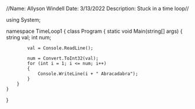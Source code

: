 //Name: Allyson Windell
Date: 3/13/2022
Description: Stuck in a time loop//

using System;

namespace TimeLoop1
{
    class Program
    {
        static void Main(string[] args)
        {
            string val;
            int num;

            val = Console.ReadLine();

            num = Convert.ToInt32(val);
            for (int i = 1; i <= num; i++)
            {
                Console.WriteLine(i + " Abracadabra");
            }
        }
    }
}
